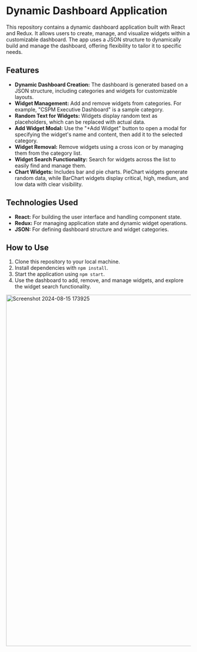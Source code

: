 # Dynamic Dashboard Application

This repository contains a dynamic dashboard application built with React and Redux. It allows users to create, manage, and visualize widgets within a customizable dashboard.
The app uses a JSON structure to dynamically build and manage the dashboard, offering flexibility to tailor it to specific needs.

## Features

- **Dynamic Dashboard Creation:** The dashboard is generated based on a JSON structure, including categories and widgets for customizable layouts.
- **Widget Management:** Add and remove widgets from categories. For example, "CSPM Executive Dashboard" is a sample category.
- **Random Text for Widgets:** Widgets display random text as placeholders, which can be replaced with actual data.
- **Add Widget Modal:** Use the "+Add Widget" button to open a modal for specifying the widget's name and content, then add it to the selected category.
- **Widget Removal:** Remove widgets using a cross icon or by managing them from the category list.
- **Widget Search Functionality:** Search for widgets across the list to easily find and manage them.
- **Chart Widgets:** Includes bar and pie charts. PieChart widgets generate random data, while BarChart widgets display critical, high, medium, and low data with clear visibility.

## Technologies Used

- **React:** For building the user interface and handling component state.
- **Redux:** For managing application state and dynamic widget operations.
- **JSON:** For defining dashboard structure and widget categories.

## How to Use

1. Clone this repository to your local machine.
2. Install dependencies with `npm install`.
3. Start the application using `npm start`.
4. Use the dashboard to add, remove, and manage widgets, and explore the widget search functionality.

<img width="959" alt="Screenshot 2024-08-15 173925" src="https://github.com/user-attachments/assets/79566cfa-952a-4bb3-8bcf-67a2a525fa9c">
